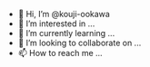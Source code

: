 - 👋 Hi, I’m @kouji-ookawa
- 👀 I’m interested in ...
- 🌱 I’m currently learning ...
- 💞️ I’m looking to collaborate on ...
- 📫 How to reach me ...

<!---
kouji-ookawa/kouji-ookawa is a ✨ special ✨ repository because its `README.md` (this file) appears on your GitHub profile.
You can click the Preview link to take a look at your changes.
--->
